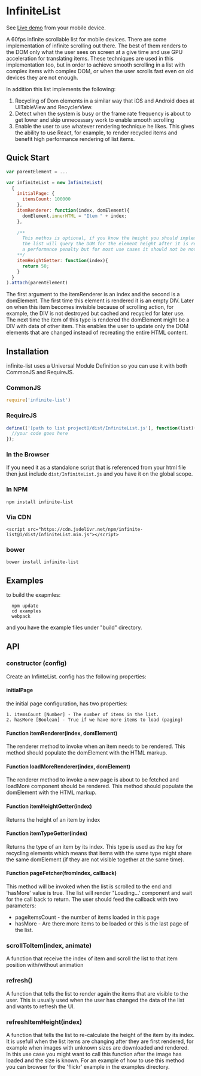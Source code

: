 # InfiniteList

<p>See <a href="http://roeierez.github.io/infinite-list/examples/react/index.html" target="_blank">Live demo</a> from your mobile device.</p>

A 60fps infinite scrollable list for mobile devices.
There are some implementation of infinite scrolling out there.
The best of them renders to the DOM only what the user sees on screen at a give time and use GPU acceleration for translating items.
These techniques are used in this implementation too, but in order to achieve smooth scrolling in a list with complex items with complex DOM, or when the user scrolls fast even on old devices they are not enough.

In addition this list implements the following:

1. Recycling of Dom elements in a similar way that iOS and Android does at UITableView and RecyclerView.
2. Detect when the system is busy or the frame rate frequency is about to get lower and skip unnecessary work to enable smooth scrolling
3. Enable the user to use whatever rendering technique he likes. This gives the ability to use React, for example, to render recycled items and benefit high performance rendering of list items.

## Quick Start

```js
var parentElement = ...

var infiniteList = new InfiniteList(
  {
    initialPage: {
      itemsCount: 100000
    },
    itemRenderer: function(index, domElement){
      domElement.innerHTML = "Item " + index;
    },
    
    /**
      This methos is optional, if you know the height you should implement it, otherwise you can omit it and 
      the list will query the DOM for the element height after it is rendered. This extra read height might have
      a performance penalty but for most use cases it should not be noticeable.
    **/
    itemHeightGetter: function(index){
      return 50;
    }
  }
).attach(parentElement)
```

The first argument to the itemRenderer is an index and the second is a domElement. The first time this element is rendered it is an empty DIV.
Later on when this item becomes invisible because of scrolling action, for example, the DIV is not destroyed but cached and recycled for later use.
The next time the item of this type is rendered the domElement might be a DIV with data of other item. This enables the user to update only the DOM elements that are changed instead of recreating the entire HTML content.

## Installation
infinite-list uses a Universal Module Definition so you can use it with both CommonJS and RequireJS.

### CommonJS
```js
require('infinite-list')
```

### RequireJS
```js
define(['[path to list project]/dist/InfiniteList.js'], function(list){
  //your code goes here
});
```

### In the Browser
If you need it as a standalone script that is referenced from your html file then just include `dist/InfiniteList.js` and you have it on the global scope. 

### In NPM
```
npm install infinite-list
```

### Via CDN
```
<script src="https://cdn.jsdelivr.net/npm/infinite-list@1/dist/InfiniteList.min.js"></script>
```

### bower
```
bower install infinite-list
```

## Examples
to build the exapmles:
```
  npm update
  cd examples
  webpack
```
and you have the example files under "build" directory.

## API

### constructor (config)

Create an InfinteList. 
config has the following properties:

#### initialPage
the initial page configuration, has two properties:

    1. itemsCount [Number] - The number of items in the list.
    2. hasMore [Boolean] - True if we have more items to load (paging)

#### Function itemRenderer(index, domElement) 
The renderer method to invoke when an item needs to be rendered. This method should populate the domElement with the HTML markup.

#### Function loadMoreRenderer(index, domElement)
The renderer method to invoke a new page is about to be fetched and loadMore component should be rendered. This method should populate the domElement with the HTML markup.

#### Function itemHeightGetter(index)
Returns the height of an item by index

#### Function itemTypeGetter(index) 
Returns the type of an item by its index. This type is used as the key for recycling elements which means that items with the same type might share the same domElement (if they are not visible together at the same time).

#### Function pageFetcher(fromIndex, callback)
This method will be invoked when the list is scrolled to the end and 'hasMore' value is true.
The list will render "Loading...' component and wait for the call back to return.
The user should feed the callback with two parameters:
* pageItemsCount - the number of items loaded in this page
* hasMore - Are there more items to be loaded or this is the last page of the list.

### scrollToItem(index, animate)

A function that receive the index of item and scroll the list to that item position with/without animation

### refresh()

A function that tells the list to render again the items that are visible to the user.
This is usually used when the user has changed the data of the list and wants to refresh the UI.

### refreshItemHeight(index)

A function that tells the list to re-calculate the height of the item by its index.
It is usefull when the list items are changing after they are first rendered, for example when images
with unknown sizes are downloaded and rendered. In this use case you might want to call this function after the 
image has loaded and the size is known.
For an example of how to use this method you can browser for the 'flickr' example in the examples directory.
